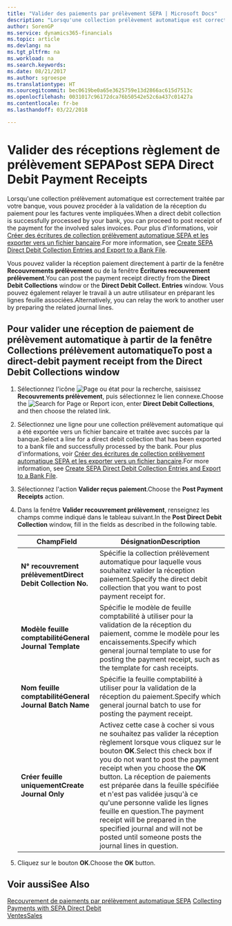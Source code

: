 ```yaml
---
title: "Valider des paiements par prélèvement SEPA | Microsoft Docs"
description: "Lorsqu'une collection prélèvement automatique est correctement traitée par votre banque, vous pouvez procéder à la validation de la réception du paiement pour les factures vente impliquées."
author: SorenGP
ms.service: dynamics365-financials
ms.topic: article
ms.devlang: na
ms.tgt_pltfrm: na
ms.workload: na
ms.search.keywords: 
ms.date: 08/21/2017
ms.author: sgroespe
ms.translationtype: HT
ms.sourcegitcommit: bec0619be0a65e3625759e13d2866ac615d7513c
ms.openlocfilehash: 0031017c96172dca76b50542e52c6a437c01427a
ms.contentlocale: fr-be
ms.lasthandoff: 03/22/2018

---
```

# <a name="post-sepa-direct-debit-payment-receipts"></a><span data-ttu-id="983c1-103">Valider des réceptions règlement de prélèvement SEPA</span><span class="sxs-lookup"><span data-stu-id="983c1-103">Post SEPA Direct Debit Payment Receipts</span></span>
<span data-ttu-id="983c1-104">Lorsqu'une collection prélèvement automatique est correctement traitée par votre banque, vous pouvez procéder à la validation de la réception du paiement pour les factures vente impliquées.</span><span class="sxs-lookup"><span data-stu-id="983c1-104">When a direct debit collection is successfully processed by your bank, you can proceed to post receipt of the payment for the involved sales invoices.</span></span> <span data-ttu-id="983c1-105">Pour plus d'informations, voir [Créer des écritures de collection prélèvement automatique SEPA et les exporter vers un fichier bancaire](finance-how-create-sepa-direct-debit-collection-entries-export-bank-file.md).</span><span class="sxs-lookup"><span data-stu-id="983c1-105">For more information, see [Create SEPA Direct Debit Collection Entries and Export to a Bank File](finance-how-create-sepa-direct-debit-collection-entries-export-bank-file.md).</span></span>  

<span data-ttu-id="983c1-106">Vous pouvez valider la réception paiement directement à partir de la fenêtre **Recouvrements prélèvement** ou de la fenêtre **Écritures recouvrement prélèvement**.</span><span class="sxs-lookup"><span data-stu-id="983c1-106">You can post the payment receipt directly from the **Direct Debit Collections** window or the **Direct Debit Collect. Entries** window.</span></span> <span data-ttu-id="983c1-107">Vous pouvez également relayer le travail à un autre utilisateur en préparant les lignes feuille associées.</span><span class="sxs-lookup"><span data-stu-id="983c1-107">Alternatively, you can relay the work to another user by preparing the related journal lines.</span></span>  

## <a name="to-post-a-direct-debit-payment-receipt-from-the-direct-debit-collections-window"></a><span data-ttu-id="983c1-108">Pour valider une réception de paiement de prélèvement automatique à partir de la fenêtre Collections prélèvement automatique</span><span class="sxs-lookup"><span data-stu-id="983c1-108">To post a direct-debit payment receipt from the Direct Debit Collections window</span></span>  
1. <span data-ttu-id="983c1-109">Sélectionnez l'icône ![Page ou état pour la recherche](media/ui-search/search_small.png "icône Page ou état pour la recherche"), saisissez **Recouvrements prélèvement**, puis sélectionnez le lien connexe.</span><span class="sxs-lookup"><span data-stu-id="983c1-109">Choose the ![Search for Page or Report](media/ui-search/search_small.png "Search for Page or Report icon") icon, enter **Direct Debit Collections**, and then choose the related link.</span></span>  
2. <span data-ttu-id="983c1-110">Sélectionnez une ligne pour une collection prélèvement automatique qui a été exportée vers un fichier bancaire et traitée avec succès par la banque.</span><span class="sxs-lookup"><span data-stu-id="983c1-110">Select a line for a direct debit collection that has been exported to a bank file and successfully processed by the bank.</span></span> <span data-ttu-id="983c1-111">Pour plus d'informations, voir [Créer des écritures de collection prélèvement automatique SEPA et les exporter vers un fichier bancaire](finance-how-create-sepa-direct-debit-collection-entries-export-bank-file.md).</span><span class="sxs-lookup"><span data-stu-id="983c1-111">For more information, see [Create SEPA Direct Debit Collection Entries and Export to a Bank File](finance-how-create-sepa-direct-debit-collection-entries-export-bank-file.md).</span></span>  
3. <span data-ttu-id="983c1-112">Sélectionnez l'action **Valider reçus paiement**.</span><span class="sxs-lookup"><span data-stu-id="983c1-112">Choose the **Post Payment Receipts** action.</span></span>  
4. <span data-ttu-id="983c1-113">Dans la fenêtre **Valider recouvrement prélèvement**, renseignez les champs comme indiqué dans le tableau suivant.</span><span class="sxs-lookup"><span data-stu-id="983c1-113">In the **Post Direct Debit Collection** window, fill in the fields as described in the following table.</span></span>  

    |<span data-ttu-id="983c1-114">Champ</span><span class="sxs-lookup"><span data-stu-id="983c1-114">Field</span></span>|<span data-ttu-id="983c1-115">Désignation</span><span class="sxs-lookup"><span data-stu-id="983c1-115">Description</span></span>|  
    |---------------------------------|---------------------------------------|  
    |<span data-ttu-id="983c1-116">**N° recouvrement prélèvement**</span><span class="sxs-lookup"><span data-stu-id="983c1-116">**Direct Debit Collection No.**</span></span>|<span data-ttu-id="983c1-117">Spécifie la collection prélèvement automatique pour laquelle vous souhaitez valider la réception paiement.</span><span class="sxs-lookup"><span data-stu-id="983c1-117">Specify the direct debit collection that you want to post payment receipt for.</span></span>|  
    |<span data-ttu-id="983c1-118">**Modèle feuille comptabilité**</span><span class="sxs-lookup"><span data-stu-id="983c1-118">**General Journal Template**</span></span>|<span data-ttu-id="983c1-119">Spécifie le modèle de feuille comptabilité à utiliser pour la validation de la réception du paiement, comme le modèle pour les encaissements.</span><span class="sxs-lookup"><span data-stu-id="983c1-119">Specify which general journal template to use for posting the payment receipt, such as the template for cash receipts.</span></span>|  
    |<span data-ttu-id="983c1-120">**Nom feuille comptabilité**</span><span class="sxs-lookup"><span data-stu-id="983c1-120">**General Journal Batch Name**</span></span>|<span data-ttu-id="983c1-121">Spécifie la feuille comptabilité à utiliser pour la validation de la réception du paiement.</span><span class="sxs-lookup"><span data-stu-id="983c1-121">Specify which general journal batch to use for posting the payment receipt.</span></span>|  
    |<span data-ttu-id="983c1-122">**Créer feuille uniquement**</span><span class="sxs-lookup"><span data-stu-id="983c1-122">**Create Journal Only**</span></span>|<span data-ttu-id="983c1-123">Activez cette case à cocher si vous ne souhaitez pas valider la réception règlement lorsque vous cliquez sur le bouton **OK**.</span><span class="sxs-lookup"><span data-stu-id="983c1-123">Select this check box if you do not want to post the payment receipt when you choose the **OK** button.</span></span> <span data-ttu-id="983c1-124">La réception de paiements est préparée dans la feuille spécifiée et n'est pas validée jusqu'à ce qu'une personne valide les lignes feuille en question.</span><span class="sxs-lookup"><span data-stu-id="983c1-124">The payment receipt will be prepared in the specified journal and will not be posted until someone posts the journal lines in question.</span></span>|  

5. <span data-ttu-id="983c1-125">Cliquez sur le bouton **OK**.</span><span class="sxs-lookup"><span data-stu-id="983c1-125">Choose the **OK** button.</span></span>  

## <a name="see-also"></a><span data-ttu-id="983c1-126">Voir aussi</span><span class="sxs-lookup"><span data-stu-id="983c1-126">See Also</span></span>  
 <span data-ttu-id="983c1-127">[Recouvrement de paiements par prélèvement automatique SEPA](finance-collect-payments-with-sepa-direct-debit.md) </span><span class="sxs-lookup"><span data-stu-id="983c1-127">[Collecting Payments with SEPA Direct Debit](finance-collect-payments-with-sepa-direct-debit.md) </span></span>  
 [<span data-ttu-id="983c1-128">Ventes</span><span class="sxs-lookup"><span data-stu-id="983c1-128">Sales</span></span>](sales-manage-sales.md)


